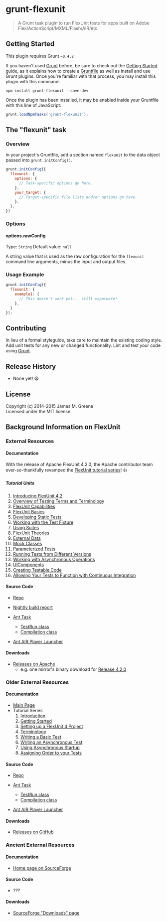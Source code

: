 # grunt-flexunit

> A Grunt task plugin to run FlexUnit tests for apps built on Adobe Flex/ActionScript/MXML/Flash/AIR/etc.


## Getting Started
This plugin requires Grunt `~0.4.2`

If you haven't used [Grunt](http://gruntjs.com/) before, be sure to check out the
[Getting Started](http://gruntjs.com/getting-started) guide, as it explains how to
create a [Gruntfile](http://gruntjs.com/sample-gruntfile) as well as install and
use Grunt plugins. Once you're familiar with that process, you may install this
plugin with this command:

```shell
npm install grunt-flexunit --save-dev
```

Once the plugin has been installed, it may be enabled inside your Gruntfile with this line of JavaScript:

```js
grunt.loadNpmTasks('grunt-flexunit');
```


## The "flexunit" task

### Overview
In your project's Gruntfile, add a section named `flexunit` to the data object passed into `grunt.initConfig()`.

```js
grunt.initConfig({
  flexunit: {
    options: {
      // Task-specific options go here.
    },
    your_target: {
      // Target-specific file lists and/or options go here.
    },
  },
})
```

### Options

#### options.rawConfig
Type: `String`
Default value: `null`

A string value that is used as the raw configuration for the `flexunit` command line arguments, minus the input and output files.


### Usage Example

```js
grunt.initConfig({
  flexunit: {
    example1: {
      // This doesn't work yet... still vaporware!
    },
  }
});
```


## Contributing
In lieu of a formal styleguide, take care to maintain the existing coding style. Add unit tests for any new or changed functionality. Lint and test your code using [Grunt](http://gruntjs.com/).


## Release History
 - None yet! :weary:


## License
Copyright (c) 2014-2015 James M. Greene  
Licensed under the MIT license.


## Background Information on FlexUnit

### External Resources

#### Documentation

With the release of Apache FlexUnit 4.2.0, the Apache contributor team
ever-so-thankfully revamped the [FlexUnit tutorial series](http://flex.apache.org/flexunit/tutorial/)! :+1:

##### Tutorial Units

 1. [Introducing FlexUnit 4.2](http://flex.apache.org/flexunit/tutorial/flexunit/Unit-1.html)
 2. [Overview of Testing Terms and Terminology](http://flex.apache.org/flexunit/tutorial/flexunit/Unit-2.html)
 3. [FlexUnit Capabilities](http://flex.apache.org/flexunit/tutorial/flexunit/Unit-3.html)
 4. [FlexUnit Basics](http://flex.apache.org/flexunit/tutorial/flexunit/Unit-4.html)
 5. [Developing Static Tests](http://flex.apache.org/flexunit/tutorial/flexunit/Unit-5.html)
 6. [Working with the Test Fixture](http://flex.apache.org/flexunit/tutorial/flexunit/Unit-6.html)
 7. [Using Suites](http://flex.apache.org/flexunit/tutorial/flexunit/Unit-7.html)
 8. [FlexUnit Theories](http://flex.apache.org/flexunit/tutorial/flexunit/Unit-8.html)
 9. [External Data](http://flex.apache.org/flexunit/tutorial/flexunit/Unit-9.html)
 10. [Mock Classes](http://flex.apache.org/flexunit/tutorial/flexunit/Unit-10.html)
 11. [Parameterized Tests](http://flex.apache.org/flexunit/tutorial/flexunit/Unit-11.html)
 12. [Running Tests from Different Versions](http://flex.apache.org/flexunit/tutorial/flexunit/Unit-12.html)
 13. [Working with Asynchronous Operations](http://flex.apache.org/flexunit/tutorial/flexunit/Unit-13.html)
 14. [UIComponents](http://flex.apache.org/flexunit/tutorial/flexunit/Unit-14.html)
 15. [Creating Testable Code](http://flex.apache.org/flexunit/tutorial/flexunit/Unit-15.html)
 16. [Allowing Your Tests to Function with Continuous Integration](http://flex.apache.org/flexunit/tutorial/flexunit/Unit-16.html)


#### Source Code

 - [Repo](https://fisheye6.atlassian.com/browse/flex-flexunit-git)

 - [Nightly build report](https://builds.apache.org/job/flex-flexunit/)

 - [Ant Task](https://fisheye6.atlassian.com/browse/flex-flexunit-git/FlexUnit4AntTasks/src/org/flexunit/ant/tasks/FlexUnitTask.java)
     - [TestRun class](https://fisheye6.atlassian.com/browse/flex-flexunit-git/FlexUnit4AntTasks/src/org/flexunit/ant/tasks/TestRun.java)
     - [Compilation class](https://fisheye6.atlassian.com/browse/flex-flexunit-git/FlexUnit4AntTasks/src/org/flexunit/ant/tasks/Compilation.java)
 - [Ant AIR Player Launcher](https://fisheye6.atlassian.com/browse/flex-flexunit-git/FlexUnit4AntTasks/src/org/flexunit/ant/launcher/commands/player/AdlCommand.java)


#### Downloads
 - [Releases on Apache](http://flex.apache.org/download-flexunit.html)
     - e.g. one mirror's binary download for [Release 4.2.0](http://mirror.symnds.com/software/Apache/flex/flexunit/4.2.0/binaries/apache-flex-flexunit-4.2.0-4.12.0-bin.zip)

### Older External Resources

#### Documentation
 - [Main Page](https://cwiki.apache.org/confluence/display/FLEX/FlexUnit)
 - Tutorial Series
     1. [Introduction](https://cwiki.apache.org/confluence/display/FLEX/FlexUnit+Introduction)
     2. [Getting Started](https://cwiki.apache.org/confluence/display/FLEX/FlexUnit+Getting+Started)
     3. [Setting up a FlexUnit 4 Project](https://cwiki.apache.org/confluence/display/FLEX/FlexUnit+Setting+up+a+project)
     4. [Terminology](https://cwiki.apache.org/confluence/display/FLEX/FlexUnit+Terminology)
     5. [Writing a Basic Test](https://cwiki.apache.org/confluence/display/FLEX/FlexUnit+Writing+a+basic+test)
     6. [Writing an Asynchronous Test](https://cwiki.apache.org/confluence/display/FLEX/FlexUnit+Writing+an+AsyncTest)
     7. [Using Asynchronous Startup](https://cwiki.apache.org/confluence/display/FLEX/FlexUnit+Using+Asynchronous+Startup)
     8. [Assigning Order to your Tests](https://cwiki.apache.org/confluence/display/FLEX/FlexUnit+Order)


#### Source Code

 - [Repo](https://github.com/flexunit/flexunit/)

 - [Ant Task](https://github.com/flexunit/flexunit/blob/master/FlexUnit4AntTasks/src/org/flexunit/ant/tasks/FlexUnitTask.java)
     - [TestRun class](https://github.com/flexunit/flexunit/blob/master/FlexUnit4AntTasks/src/org/flexunit/ant/tasks/TestRun.java)
     - [Compilation class](https://github.com/flexunit/flexunit/blob/master/FlexUnit4AntTasks/src/org/flexunit/ant/tasks/Compilation.java)
 - [Ant AIR Player Launcher](https://github.com/flexunit/flexunit/blob/7d4c01cdcdb003f24a1b4a4dd9126598564a243c/FlexUnit4AntTasks/src/org/flexunit/ant/launcher/commands/player/AdlCommand.java)


#### Downloads
 - [Releases on GitHub](https://github.com/flexunit/flexunit/releases)


### Ancient External Resources

#### Documentation
 - [Home page on SourceForge](http://sourceforge.net/adobe/flexunit/home/FlexUnit/)

#### Source Code
 - _???_

#### Downloads
 - [SourceForge "Downloads" page](http://sourceforge.net/adobe/flexunit/wiki/Downloads/)
